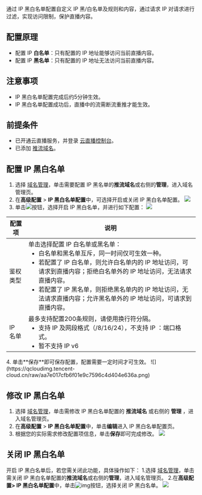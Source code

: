 通过 IP 黑白名单配置自定义 IP 黑/白名单及规则和内容，通过请求 IP 对请求进行过滤，实现访问限制，保护直播内容。

## 配置原理
- 配置 IP **白名单**：只有配置的 IP 地址能够访问当前直播内容。
- 配置 IP **黑名单**：只有配置的 IP 地址无法访问当前直播内容。

## 注意事项
- IP 黑白名单配置完成后约5分钟生效。
- IP 黑白名单配置成功后，直播中的流需断流重推才能生效。

## 前提条件
- 已开通云直播服务，并登录 [云直播控制台](https://console.cloud.tencent.com/live/livestat)。
- 已添加 [推流域名](https://cloud.tencent.com/document/product/267/20381)。

[](id:set)
## 配置 IP 黑白名单
1. 选择 [域名管理](https://console.cloud.tencent.com/live/domainmanage)，单击需要配置 IP 黑名单的**推流域名**或右侧的**管理**，进入域名管理页。
2. 在**高级配置** > **IP 黑白名单配置**中，可选择开启或关闭 IP 黑白名单配置。
![](https://qcloudimg.tencent-cloud.cn/raw/25ab89b22ad8c2c7225f42cff597845c.png)
3. 单击![](https://qcloudimg.tencent-cloud.cn/raw/b64d8a4343b3a1e340db3adb9002db60.png)按钮，选择开启 IP 黑白名单，并进行如下配置：
![](https://qcloudimg.tencent-cloud.cn/raw/f8ea9371028385a75f6fad476738c181.png)
<table>
<thead><tr><th>配置项</th><th>说明</th></tr></thead>
<tbody><tr>
<td>鉴权类型</td>
<td>单击选择配置 IP 白名单或黑名单：<ul style="margin:0">
<li>白名单和黑名单互斥，同一时间仅可生效一种。</li>
<li>若配置了 IP 白名单，则允许白名单内的 IP 地址访问，可请求到直播内容；拒绝白名单外的 IP 地址访问，无法请求直播内容。</li>
<li>若配置了 IP 黑名单，则拒绝黑名单内的 IP 地址访问，无法请求直播内容；允许黑名单外的 IP 地址访问，可请求到直播内容。</li></ul></td>
</tr><tr>
<td>IP 名单</td>
<td>最多支持配置200条规则，请使用换行符分隔。<ul style="margin:0">
<li>支持 IP 及网段格式（/8/16/24），不支持 IP ：端口格式。</li>
<li>暂不支持 IP v6</li></ul></td>
</tr>
</tbody></table>
4. 单击**保存**即可保存配置，配置需要一定时间才可生效。
![](https://qcloudimg.tencent-cloud.cn/raw/aa7e017cfb6f01e9c7596c4d404e636a.png)

[](id:change)
## 修改 IP 黑白名单
1. 选择 [域名管理](https://console.cloud.tencent.com/live/domainmanage)，单击需修改 IP 黑白名单配置的 **推流域名** 或右侧的 **管理** ，进入域名管理页。
2. 在**高级配置** > **IP 黑白名单配置**中，单击**编辑**进入 IP 黑白名单配置页。
3. 根据您的实际需求修改配置项信息，单击**保存**即可完成修改。
![](https://qcloudimg.tencent-cloud.cn/raw/baa5efd5c827a8d5273711d99b354675.png)

[](id:close)
## 关闭 IP 黑白名单
开启 IP 黑白名单后，若您需关闭此功能，具体操作如下：
1.选择 [域名管理](https://console.cloud.tencent.com/live/domainmanage)，单击需关闭 IP 黑白名单配置的**推流域名**或右侧的**管理**，进入域名管理页。
2.在**高级配置> IP 黑白名单配置**中，单击![img](https://main.qcloudimg.com/raw/e72f89a0deb6858428dc3e93ce7e7088.png)按钮，选择关闭 IP 黑白名单。
![](https://qcloudimg.tencent-cloud.cn/raw/c47a203613d62dc339431e50d22438ad.png) 
